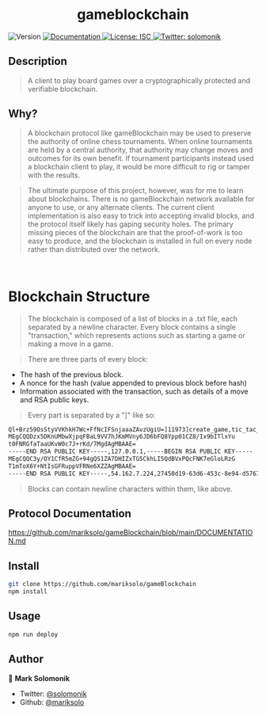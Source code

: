 <h1 align="center">gameblockchain</h1>
<p>
  <img alt="Version" src="https://img.shields.io/badge/version-0.1-blue.svg?cacheSeconds=2592000" />
  <a href="https://github.com/mariksolo/gameBlockchain" target="_blank">
    <img alt="Documentation" src="https://img.shields.io/badge/documentation-yes-brightgreen.svg" />
  </a>
  <a href="#" target="_blank">
    <img alt="License: ISC" src="https://img.shields.io/badge/License-ISC-yellow.svg" />
  </a>
  <a href="https://twitter.com/solomonik" target="_blank">
    <img alt="Twitter: solomonik" src="https://img.shields.io/twitter/follow/solomonik.svg?style=social" />
  </a>
</p>

## Description
> A client to play board games over a cryptographically protected and verifiable blockchain. 


## Why?
> A blockchain protocol like gameBlockchain may be used to preserve the authority of online chess tournaments. When online tournaments are held by a central authority, that authority may change moves and outcomes for its own benefit. If tournament participants instead used a blockchain client to play, it would be more difficult to rig or tamper with the results. 

> The ultimate purpose of this project, however, was for me to learn about blockchains. There is no gameBlockchain network available for anyone to use, or any alternate clients. The current client implementation is also easy to trick into accepting invalid blocks, and the protocol itself likely has gaping security holes. The primary missing pieces of the blockchain are that the proof-of-work is too easy to produce, and the blockchain is installed in full on every node rather than distributed over the network. 

&nbsp;

# Blockchain Structure
> The blockchain is composed of a list of blocks in a .txt file, each separated by a newline character. Every block contains a single "transaction," which represents actions such as starting a game or making a move in a game. 

> There are three parts of every block:
- The hash of the previous block.
- A nonce for the hash (value appended to previous block before hash)
- Information associated with the transaction, such as details of a move and RSA public keys.

> Every part is separated by a "]" like so:
```sh
Ql+Brz59OsStyVVKhkH7Wc+FfNcIFSnjaaaZAvzUgiU=]11973]create_game,tic_tac_toe,O,-----BEGIN RSA PUBLIC KEY-----
MEgCQQDzx5DKnUMbwXjpqFBaL9VV7hJKmMVny6JD6bFQ8Ypp01CZ8/Ix9bITlxYu
t0FNRGfaTaaUKvW0c7J+rKd/7MgdAgMBAAE=
-----END RSA PUBLIC KEY-----,127.0.0.1,-----BEGIN RSA PUBLIC KEY-----
MEgCQQC3y/OY1CfR5mZG+94gQS1ZA7DHIZxTG5CkhLI5QdBVxPQcFNK7eGloLRzG
T1mToX6Y+NtIsGFRuppVFRNe6XZZAgMBAAE=
-----END RSA PUBLIC KEY-----,54.162.7.224,27450d19-63d6-453c-8e94-d5767dad1e6c,0150145bf1a8ae82ebc96011b2c78f2dbfa50ba9bcf24c679115a654b6eb49c481b33855a43f6417275011ed41f161c20fe9399ab9e015df0700493ddec250bd]
```
> Blocks can contain newline characters within them, like above.

## Protocol Documentation
https://github.com/mariksolo/gameBlockchain/blob/main/DOCUMENTATION.md


## Install
```sh
git clone https://github.com/mariksolo/gameBlockchain
npm install
```

## Usage
```sh
npm run deploy
```

## Author

👤 **Mark Solomonik**

* Twitter: [@solomonik](https://twitter.com/solomonik)
* Github: [@mariksolo](https://github.com/mariksolo)